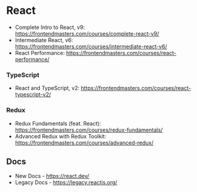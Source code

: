 # React

- Complete Intro to React, v9: https://frontendmasters.com/courses/complete-react-v9/
- Intermediate React, v6: https://frontendmasters.com/courses/intermediate-react-v6/
- React Performance: https://frontendmasters.com/courses/react-performance/

### TypeScript

- React and TypeScript, v2: https://frontendmasters.com/courses/react-typescript-v2/

### Redux

- Redux Fundamentals (feat. React): https://frontendmasters.com/courses/redux-fundamentals/
- Advanced Redux with Redux Toolkit: https://frontendmasters.com/courses/advanced-redux/

## Docs

- New Docs - https://react.dev/
- Legacy Docs - https://legacy.reactjs.org/
